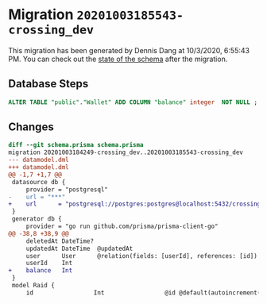 # Migration `20201003185543-crossing_dev`

This migration has been generated by Dennis Dang at 10/3/2020, 6:55:43 PM.
You can check out the [state of the schema](./schema.prisma) after the migration.

## Database Steps

```sql
ALTER TABLE "public"."Wallet" ADD COLUMN "balance" integer  NOT NULL ;
```

## Changes

```diff
diff --git schema.prisma schema.prisma
migration 20201003184249-crossing_dev..20201003185543-crossing_dev
--- datamodel.dml
+++ datamodel.dml
@@ -1,7 +1,7 @@
 datasource db {
     provider = "postgresql"
-    url = "***"
+    url      = "postgresql://postgres:postgres@localhost:5432/crossing_dev"
 }
 generator db {
     provider = "go run github.com/prisma/prisma-client-go"
@@ -38,8 +38,9 @@
     deletedAt DateTime?
     updatedAt DateTime  @updatedAt
     user      User      @relation(fields: [userId], references: [id])
     userId    Int
+    balance   Int
 }
 model Raid {
     id                 Int                 @id @default(autoincrement())
```


